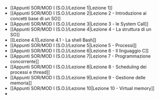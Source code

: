 
- [[Appunti SOR/MOD I (S.O.)/Lezione 1|Lezione 1]]
- [[Appunti SOR/MOD I (S.O.)/Lezione 2|Lezione 2 - Introduzione ai concetti base di un SO]]
- [[Appunti SOR/MOD I (S.O.)/Lezione 3|Lezione 3 - le System Call]]
- [[Appunti SOR/MOD I (S.O.)/Lezione 4|Lezione 4 - La struttura di un SO]]
- [[Lezione 4.1|Lezione 4.1 - La shell Bash]]
- [[Appunti SOR/MOD I (S.O.)/Lezione 5|Lezione 5 - Processi]]
- [[Appunti SOR/MOD I (S.O.)/Lezione 6|Lezione 6 - Il linguaggio C]]
- [[Appunti SOR/MOD I (S.O.)/Lezione 7|Lezione 7 - Programmazione concorrente]]
- [[Appunti SOR/MOD I (S.O.)/Lezione 8|Lezione 8 - Scheduling dei processi e thread]]
- [[Appunti SOR/MOD I (S.O.)/Lezione 9|Lezione 9 - Gestione delle memoria]]
- [[Appunti SOR/MOD I (S.O.)/Lezione 10|Lezione 10 - Virtual memory]]
- 